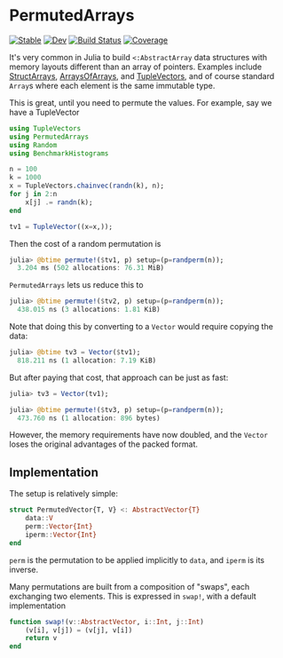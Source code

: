 # PermutedArrays

[![Stable](https://img.shields.io/badge/docs-stable-blue.svg)](https://cscherrer.github.io/PermutedArrays.jl/stable)
[![Dev](https://img.shields.io/badge/docs-dev-blue.svg)](https://cscherrer.github.io/PermutedArrays.jl/dev)
[![Build Status](https://github.com/cscherrer/PermutedArrays.jl/workflows/CI/badge.svg)](https://github.com/cscherrer/PermutedArrays.jl/actions)
[![Coverage](https://codecov.io/gh/cscherrer/PermutedArrays.jl/branch/master/graph/badge.svg)](https://codecov.io/gh/cscherrer/PermutedArrays.jl)

It's very common in Julia to build `<:AbstractArray` data structures with memory layouts different than an array of pointers. Examples include [StructArrays](https://github.com/JuliaArrays/StructArrays.jl), [ArraysOfArrays](https://github.com/JuliaArrays/ArraysOfArrays.jl), and [TupleVectors](https://github.com/cscherrer/TupleVectors.jl), and of course standard `Array`s where each element is the same immutable type.

This is great, until you need to permute the values. For example, say we have a TupleVector
```julia
using TupleVectors
using PermutedArrays
using Random
using BenchmarkHistograms

n = 100
k = 1000
x = TupleVectors.chainvec(randn(k), n);
for j in 2:n
    x[j] .= randn(k);
end

tv1 = TupleVector((x=x,));
```
Then the cost of a random permutation is
```julia
julia> @btime permute!($tv1, p) setup=(p=randperm(n));
  3.204 ms (502 allocations: 76.31 MiB)
```

`PermutedArrays` lets us reduce this to
```julia
julia> @btime permute!($tv2, p) setup=(p=randperm(n));
  438.015 ns (3 allocations: 1.81 KiB)
```

Note that doing this by converting to a `Vector` would require copying the data:
```julia
julia> @btime tv3 = Vector($tv1);
  818.211 ns (1 allocation: 7.19 KiB)
```
But after paying that cost, that approach can be just as fast:
```julia
julia> tv3 = Vector(tv1);

julia> @btime permute!($tv3, p) setup=(p=randperm(n));
  473.760 ns (1 allocation: 896 bytes)
```
However, the memory requirements have now doubled, and the `Vector` loses the original advantages of the packed format.

## Implementation

The setup is relatively simple:
```julia
struct PermutedVector{T, V} <: AbstractVector{T}
    data::V
    perm::Vector{Int}
    iperm::Vector{Int}
end
```
`perm` is the permutation to be applied implicitly to `data`, and `iperm` is its inverse.

Many permutations are built from a composition of "swaps", each exchanging two elements. This is expressed in `swap!`, with a default implementation
```julia
function swap!(v::AbstractVector, i::Int, j::Int)
    (v[i], v[j]) = (v[j], v[i])
    return v
end
```
